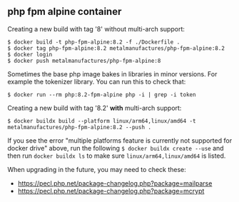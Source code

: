## php fpm alpine container

Creating a new build with tag '8' without multi-arch support:

    $ docker build -t php-fpm-alpine:8.2 -f ./Dockerfile .
    $ docker tag php-fpm-alpine:8.2 metalmanufactures/php-fpm-alpine:8.2
    $ docker login 
    $ docker push metalmanufactures/php-fpm-alpine:8

Sometimes the base php image bakes in libraries in minor versions. For example the tokenizer library. You can run this to check that:

    $ docker run --rm php:8.2-fpm-alpine php -i | grep -i token

Creating a new build with tag '8.2' **with** multi-arch support:

    $ docker buildx build --platform linux/arm64,linux/amd64 -t metalmanufactures/php-fpm-alpine:8.2 --push .

If you see the error "multiple platforms feature is currently not supported for docker drive" above, run the following `$ docker buildx create --use` and then run `docker buildx ls` to make sure `linux/arm64,linux/amd64` is listed.

When upgrading in the future, you may need to check these:
* https://pecl.php.net/package-changelog.php?package=mailparse
* https://pecl.php.net/package-changelog.php?package=mcrypt
